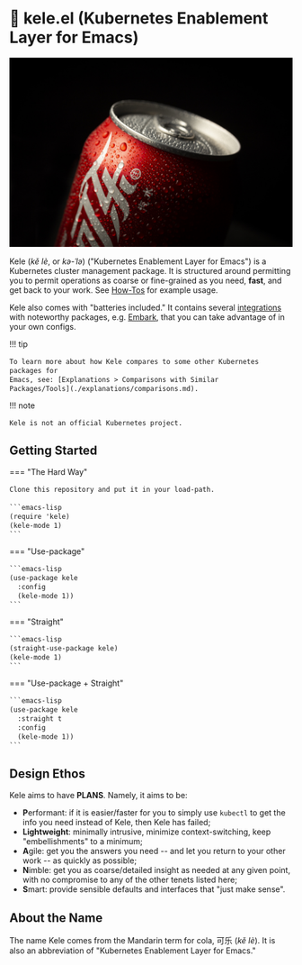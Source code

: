 # 🥤 kele.el (Kubernetes Enablement Layer for Emacs)

![](./img/kele.jpg)

Kele (*kě lè*, or *kə-ˈlə*) ("Kubernetes Enablement Layer for Emacs") is a
Kubernetes cluster management package. It is structured around permitting you to
permit operations as coarse or fine-grained as you need, **fast**, and get back
to your work. See [How-Tos](./how-tos/index.md) for example usage.

Kele also comes with "batteries included." It contains several
[integrations](./how-tos/integrations.md) with noteworthy packages,
e.g. [Embark], that you can take advantage of in your own configs.

!!! tip

    To learn more about how Kele compares to some other Kubernetes packages for
    Emacs, see: [Explanations > Comparisons with Similar
    Packages/Tools](./explanations/comparisons.md).

!!! note

    Kele is not an official Kubernetes project.

## Getting Started

=== "The Hard Way"

    Clone this repository and put it in your load-path.

    ```emacs-lisp
    (require 'kele)
    (kele-mode 1)
    ```

=== "Use-package"

    ```emacs-lisp
    (use-package kele
      :config
      (kele-mode 1))
    ```

=== "Straight"

    ```emacs-lisp
    (straight-use-package kele)
    (kele-mode 1)
    ```

=== "Use-package + Straight"

    ```emacs-lisp
    (use-package kele
      :straight t
      :config
      (kele-mode 1))
    ```

## Design Ethos

Kele aims to have **PLANS**. Namely, it aims to be:

- **P**erformant: if it is easier/faster for you to simply use `kubectl` to get
  the info you need instead of Kele, then Kele has failed;
- **Lightweight**: minimally intrusive, minimize context-switching, keep
  "embellishments" to a minimum;
- **A**gile: get you the answers you need -- and let you return to your other
  work -- as quickly as possible;
- **N**imble: get you as coarse/detailed insight as needed at any given point,
  with no compromise to any of the other tenets listed here;
- **S**mart: provide sensible defaults and interfaces that "just make sense".

## About the Name

The name Kele comes from the Mandarin term for cola, 可乐 (*kě lè*). It is
also an abbreviation of "Kubernetes Enablement Layer for Emacs."

[Embark]: https://github.com/oantolin/embark
